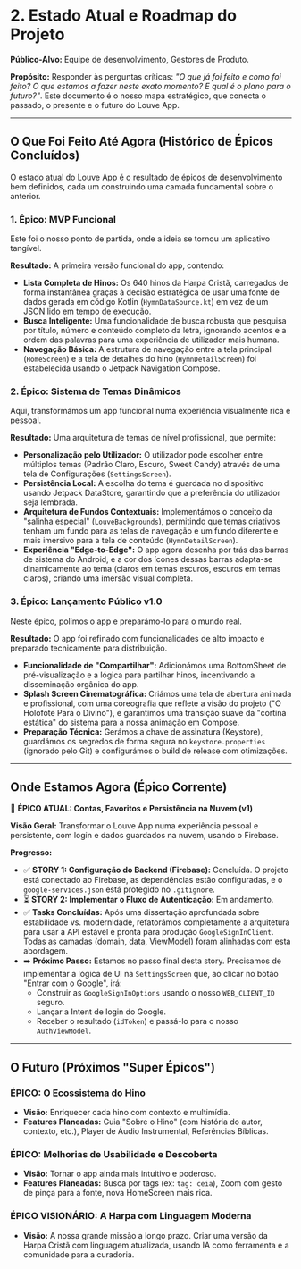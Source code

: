# 2. Estado Atual e Roadmap do Projeto

**Público-Alvo:** Equipe de desenvolvimento, Gestores de Produto.

**Propósito:** Responder às perguntas críticas: _"O que já foi feito e como foi feito? O que estamos a fazer neste exato momento? E qual é o plano para o futuro?"_. Este documento é o nosso mapa estratégico, que conecta o passado, o presente e o futuro do Louve App.

---

## O Que Foi Feito Até Agora (Histórico de Épicos Concluídos)

O estado atual do Louve App é o resultado de épicos de desenvolvimento bem definidos, cada um construindo uma camada fundamental sobre o anterior.

### 1. Épico: MVP Funcional
Este foi o nosso ponto de partida, onde a ideia se tornou um aplicativo tangível.

**Resultado:** A primeira versão funcional do app, contendo:
- **Lista Completa de Hinos:** Os 640 hinos da Harpa Cristã, carregados de forma instantânea graças à decisão estratégica de usar uma fonte de dados gerada em código Kotlin (`HymnDataSource.kt`) em vez de um JSON lido em tempo de execução.
- **Busca Inteligente:** Uma funcionalidade de busca robusta que pesquisa por título, número e conteúdo completo da letra, ignorando acentos e a ordem das palavras para uma experiência de utilizador mais humana.
- **Navegação Básica:** A estrutura de navegação entre a tela principal (`HomeScreen`) e a tela de detalhes do hino (`HymnDetailScreen`) foi estabelecida usando o Jetpack Navigation Compose.

### 2. Épico: Sistema de Temas Dinâmicos
Aqui, transformámos um app funcional numa experiência visualmente rica e pessoal.

**Resultado:** Uma arquitetura de temas de nível profissional, que permite:
- **Personalização pelo Utilizador:** O utilizador pode escolher entre múltiplos temas (Padrão Claro, Escuro, Sweet Candy) através de uma tela de Configurações (`SettingsScreen`).
- **Persistência Local:** A escolha do tema é guardada no dispositivo usando Jetpack DataStore, garantindo que a preferência do utilizador seja lembrada.
- **Arquitetura de Fundos Contextuais:** Implementámos o conceito da "salinha especial" (`LouveBackgrounds`), permitindo que temas criativos tenham um fundo para as telas de navegação e um fundo diferente e mais imersivo para a tela de conteúdo (`HymnDetailScreen`).
- **Experiência "Edge-to-Edge":** O app agora desenha por trás das barras de sistema do Android, e a cor dos ícones dessas barras adapta-se dinamicamente ao tema (claros em temas escuros, escuros em temas claros), criando uma imersão visual completa.

### 3. Épico: Lançamento Público v1.0
Neste épico, polimos o app e preparámo-lo para o mundo real.

**Resultado:** O app foi refinado com funcionalidades de alto impacto e preparado tecnicamente para distribuição.
- **Funcionalidade de "Compartilhar":** Adicionámos uma BottomSheet de pré-visualização e a lógica para partilhar hinos, incentivando a disseminação orgânica do app.
- **Splash Screen Cinematográfica:** Criámos uma tela de abertura animada e profissional, com uma coreografia que reflete a visão do projeto ("O Holofote Para o Divino"), e garantimos uma transição suave da "cortina estática" do sistema para a nossa animação em Compose.
- **Preparação Técnica:** Gerámos a chave de assinatura (Keystore), guardámos os segredos de forma segura no `keystore.properties` (ignorado pelo Git) e configurámos o build de release com otimizações.

---

## Onde Estamos Agora (Épico Corrente)

🎯 **ÉPICO ATUAL: Contas, Favoritos e Persistência na Nuvem (v1)**

**Visão Geral:** Transformar o Louve App numa experiência pessoal e persistente, com login e dados guardados na nuvem, usando o Firebase.

**Progresso:**
- ✅ **STORY 1: Configuração do Backend (Firebase):** Concluída. O projeto está conectado ao Firebase, as dependências estão configuradas, e o `google-services.json` está protegido no `.gitignore`.
- ⏳ **STORY 2: Implementar o Fluxo de Autenticação:** Em andamento.
- ✅ **Tasks Concluídas:** Após uma dissertação aprofundada sobre estabilidade vs. modernidade, refatorámos completamente a arquitetura para usar a API estável e pronta para produção `GoogleSignInClient`. Todas as camadas (domain, data, ViewModel) foram alinhadas com esta abordagem.
- ➡️ **Próximo Passo:** Estamos no passo final desta story. Precisamos de implementar a lógica de UI na `SettingsScreen` que, ao clicar no botão "Entrar com o Google", irá:
  - Construir as `GoogleSignInOptions` usando o nosso `WEB_CLIENT_ID` seguro.
  - Lançar a Intent de login do Google.
  - Receber o resultado (`idToken`) e passá-lo para o nosso `AuthViewModel`.

---

## O Futuro (Próximos "Super Épicos")

### ÉPICO: O Ecossistema do Hino
- **Visão:** Enriquecer cada hino com contexto e multimídia.
- **Features Planeadas:** Guia "Sobre o Hino" (com história do autor, contexto, etc.), Player de Áudio Instrumental, Referências Bíblicas.

### ÉPICO: Melhorias de Usabilidade e Descoberta
- **Visão:** Tornar o app ainda mais intuitivo e poderoso.
- **Features Planeadas:** Busca por tags (ex: `tag: ceia`), Zoom com gesto de pinça para a fonte, nova HomeScreen mais rica.

### ÉPICO VISIONÁRIO: A Harpa com Linguagem Moderna
- **Visão:** A nossa grande missão a longo prazo. Criar uma versão da Harpa Cristã com linguagem atualizada, usando IA como ferramenta e a comunidade para a curadoria.
